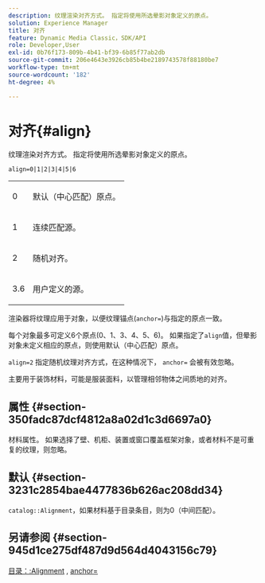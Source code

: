 ```yaml
---
description: 纹理渲染对齐方式。 指定将使用所选晕影对象定义的原点。
solution: Experience Manager
title: 对齐
feature: Dynamic Media Classic，SDK/API
role: Developer,User
exl-id: 0b76f173-809b-4b41-bf39-6b85f77ab2db
source-git-commit: 206e4643e3926cb85b4be2189743578f88180be7
workflow-type: tm+mt
source-wordcount: '182'
ht-degree: 4%

---
```


# 对齐{#align}

纹理渲染对齐方式。 指定将使用所选晕影对象定义的原点。

`align=0|1|2|3|4|5|6`

<table id="simpletable_D15233999E35488EB2F933BD72798E2F"> 
 <tr class="strow"> 
  <td class="stentry"> <p>0 </p></td> 
  <td class="stentry"> <p>默认（中心匹配）原点。 </p></td> 
 </tr> 
 <tr class="strow"> 
  <td class="stentry"> <p>1 </p></td> 
  <td class="stentry"> <p>连续匹配源。 </p></td> 
 </tr> 
 <tr class="strow"> 
  <td class="stentry"> <p>2 </p></td> 
  <td class="stentry"> <p>随机对齐。 </p></td> 
 </tr> 
 <tr class="strow"> 
  <td class="stentry"> <p>3.6 </p></td> 
  <td class="stentry"> <p>用户定义的源。 </p></td> 
 </tr> 
</table>

渲染器将纹理应用于对象，以便纹理锚点(`anchor=`)与指定的原点一致。

每个对象最多可定义6个原点(0、1、3、4、5、6)。 如果指定了`align`值，但晕影对象未定义相应的原点，则使用默认（中心匹配）原点。

`align=2` 指定随机纹理对齐方式，在这种情况下， `anchor=` 会被有效忽略。

主要用于装饰材料，可能是服装面料，以管理相邻物体之间质地的对齐。

## 属性 {#section-350fadc87dcf4812a8a02d1c3d6697a0}

材料属性。 如果选择了壁、机柜、装置或窗口覆盖框架对象，或者材料不是可重复的纹理，则忽略。

## 默认 {#section-3231c2854bae4477836b626ac208dd34}

`catalog::Alignment`，如果材料基于目录条目，则为0（中间匹配）。

## 另请参阅 {#section-945d1ce275df487d9d564d4043156c79}

[目录：:Alignment](../../../../../ir-api/material-cat/image-rendering-api-ref/c-ir-material-catalog/c-ir-material-data-reference/r-ir-alignment.md#reference-e52152e8dc244d0aa13b40c615d0f399) ,  [anchor=](../../../../../ir-api/http-protocol/image-rendering-api-ref/c-ir-http-protocol-ref/c-ir-http-protocol-command-reference/r-ir-http-anchor.md#reference-d53923d785c9442997dc7f2199524c26)
